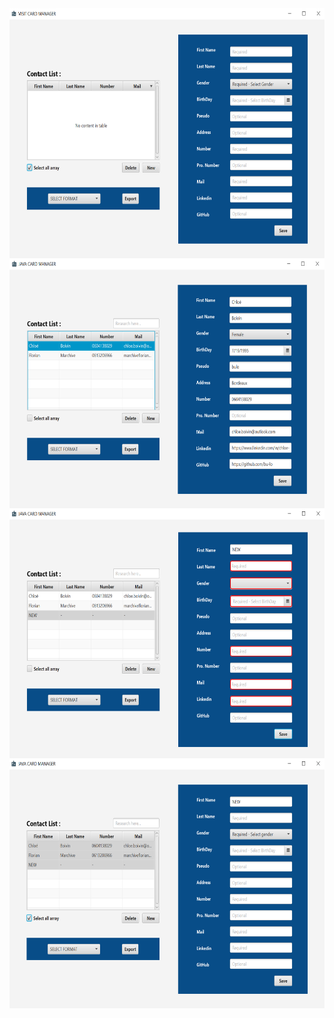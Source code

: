 <img align="center" src="./preview_javaCard.PNG" width="600" height="400" />

<img align="center" src="./preview_chloe_javaCard.PNG" width="600" height="400" />

<img align="center" src="./preview_error_javaCard.PNG" width="600" height="400" />

<img align="center" src="./preview_selectAll_javaCard.PNG" width="600" height="400" />
